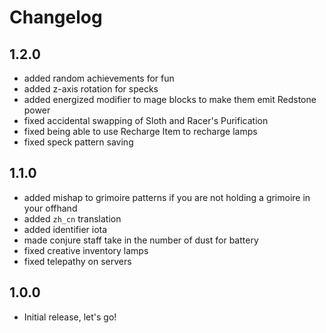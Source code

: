 # Changelog

## 1.2.0
- added random achievements for fun
- added z-axis rotation for specks
- added energized modifier to mage blocks to make them emit Redstone power
- fixed accidental swapping of Sloth and Racer's Purification
- fixed being able to use Recharge Item to recharge lamps
- fixed speck pattern saving

## 1.1.0
- added mishap to grimoire patterns if you are not holding a grimoire in your offhand
- added `zh_cn` translation
- added identifier iota
- made conjure staff take in the number of dust for battery
- fixed creative inventory lamps
- fixed telepathy on servers

## 1.0.0
- Initial release, let's go!